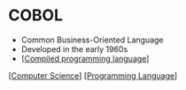 # COBOL

- Common Business-Oriented Language
- Developed in the early 1960s
- [[Compiled programming language]]

[[Computer Science]] [[Programming Language]]

[//begin]: # "Autogenerated link references for markdown compatibility"
[Compiled programming language]: compiled-programming-language "Compiled Programming Language"
[Computer Science]: computer-science "Computer Science"
[Programming Language]: programming-language "Programming Language"
[//end]: # "Autogenerated link references"